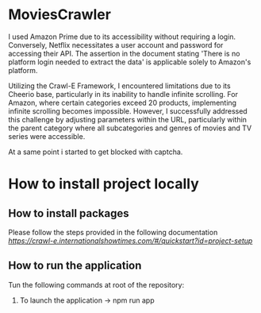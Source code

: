 # MoviesCrawler

I used Amazon Prime due to its accessibility without requiring a login. Conversely, Netflix necessitates a user account and password for accessing their API. The assertion in the document stating 'There is no platform login needed to extract the data' is applicable solely to Amazon's platform.

Utilizing the Crawl-E Framework, I encountered limitations due to its Cheerio base, particularly in its inability to handle infinite scrolling. For Amazon, where certain categories exceed 20 products, implementing infinite scrolling becomes impossible. However, I successfully addressed this challenge by adjusting parameters within the URL, particularly within the parent category where all subcategories and genres of movies and TV series were accessible.

At a same point i started to get blocked with captcha.

# How to install project locally
## How to install packages

Please follow the steps provided in the following documentation *https://crawl-e.internationalshowtimes.com/#/quickstart?id=project-setup*

## How to run the application

Tun the following commands at root of the repository:

1. To launch the application -> npm run app